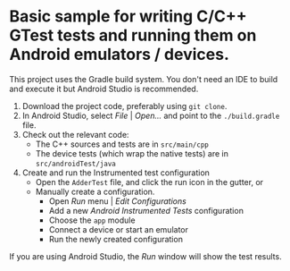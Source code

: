 # Basic sample for writing C/C++ GTest tests and running them on Android emulators / devices.

This project uses the Gradle build system. You don't need an IDE to build and execute it but Android Studio is recommended.

1. Download the project code, preferably using `git clone`.
2. In Android Studio, select *File* | *Open...* and point to the `./build.gradle` file.
3. Check out the relevant code:
   * The C++ sources and tests are in `src/main/cpp`
   * The device tests (which wrap the native tests) are in `src/androidTest/java`
4. Create and run the Instrumented test configuration
   * Open the `AdderTest` file, and click the run icon in the gutter, or
   * Manually create a configuration.
      * Open *Run* menu | *Edit Configurations*
      * Add a new *Android Instrumented Tests* configuration
      * Choose the `app` module
      * Connect a device or start an emulator
      * Run the newly created configuration

If you are using Android Studio, the *Run* window will show the test results.
